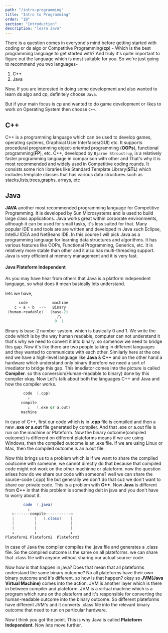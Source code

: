 ```yaml
---
path: "/intro-programming"
title: "Intro to Programming"
order: "1B"
section: "Introduction"
description: "learn Java"
---
```


There is a question comes in everyone's mind before getting started with coding or ds algo or Competitive Programming(**cp**) - Which is the best programming language to get started with? And truly it's quite important to figure out the language which is most suitable for you.
So we're just going to recommend you two languages-

1. C++
2. Java

Now, If you are interested in doing some development and also wanted to learn ds algo and _cp_, definitely choose `Java`.

But if your main focus is _cp_ and wanted to do game development or likes to work on Operating System then choose `C++`.

## **C++**

C++ is a programming language which can be used to develop games,
operating systems, Graphical User Interfaces(GUI) etc. It supports procedural programming object-oriented programming (**OOPs**), functional programming(**FP**), etc. C++, developed by `Bjarne Stroustrup`, is a relatively faster programming language in comparison with other and That's why it is most recommended and widely used in Competitive coding rounds. It consists some rich libraries like Standard Template Library(**STL**) which includes template classes that has various data structures such as stacks,lists,trees,graphs, arrays, etc

## **Java**

**JAVA** another most recommended programming language for Competitive Programming. It is developed by Sun Microsystems and is used to build large class applications. Java works great within corporate environments, although it can be used for small tasks, it's less suited for that. Many popular IDE's and tools are are written and developed in Java such Eclipse, IntelliJ IDEA and NetBeans IDE.
In this course I will pick Java as a programming language for learning data structures and algorithms. It has various features like OOPs, Functional Programming, Generics, etc. It is relatively more stable than other and it also has multi-threading support. Java is very efficient at memory management and it is very fast.

#### **Java Plateform Independent**

As you may have hear from others that Java is a platform independent language, so what does it mean basically lets understand.

lets we have,

```java
      code           machine
    c = a + b  -->   Binary
 (human-readable)   (base-2)
                       /\
                      0  1
```

Binary is base-2 number system. which is basically 0 and 1.
We write the code which is by the way human readable, computer can not understand it that's why we need to convert it into binary. so somehow we need to bridge this gap. Now it's like there are two people talking in different languages and they wanted to communicate with each other. Similarly here at the one end we have a high-level language like **Java** & **C++** and on the other hand a hardware which understand only binary therefore we need a sort of imediator to bridge this gap. This imediator comes into the picture is called **Compiler**. so this conversion(Human-readable to binary) done by this compiler okay. Now Let's talk about both the languages C++ and Java and how the compiler works.

```cpp
        code  (.cpp)
          ↓
       compile
          ↓   (.exe or a.out)
       machine
```

In case of C++, first our code which is in **.cpp** file is compiled and then a new **.exe or a.out** file generated by compiler. And that .exe or a.out file is run on the machine or Plateform. Now the binary outcome(compiled outcome) is different on different plateforms means if we are using Windows, then the compiled outcome is an .exe file. If we are using Linux or Mac, then the compiled outcome is an a.out file.

Now this brings us to a problem which is if we want to share the compiled ooutcome with someone, we cannot directly do that because that compiled code might not work on the other machinne or plateform. now the question arises how do we share our code with someone? well we can share the source-code (.cpp) file but generally we don't do that cuz we don't want to share our private code. This is a problem with **C++**.
Now **Java** is different from **C++** in that this problem is something delt in java and you don't have to worry about it.

```java
        code  (.java)
          ↓
   ←-------compile-----------→
   |         |   (.class)    |
   |         |               |
   |         |               |
   ↓         ↓               ↓
Plateform1 Plateform2  Plateform3
```

In case of Java the compiler compiles the .java file and generates a .class file. So the compiled outcome is the same on all plateforms. we can share that .class file with anyone without sharing our actual source-code.

Now how is that happen in java? Does that mean that all plateforms understand the same binary outcome? No all plateforms have their own binary outcome and it's different. so how is that happen? okay so **JVM(Java Virtual Machine)** comes into the action. JVM is another layer which is there in between compiler and plateform. JVM is a virtual machine which is a program which runs on the plateform and it's responsible for converting the human-readable outcome into the binary outcome. So different plateforms have different JVM's and it converts .class file into the relevant binary outcome that need to run on particular hardware.

Now I think you got the point. This is why Java is called **Plateform Independent**. Now lets move further.
